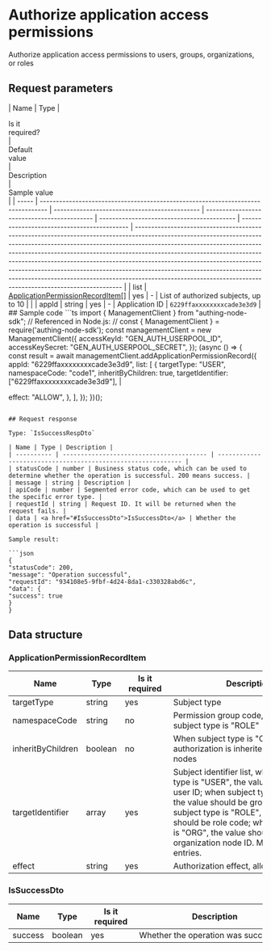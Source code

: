 # Authorize application access permissions

<!--
Warning ⚠️:
Do not modify this document directly,
https://github.com/Authing/authing-docs-factory
Use this project to generate
-->

<LastUpdated />

Authorize application access permissions to users, groups, organizations, or roles

## Request parameters

| Name  | Type                                                                             | <div style="width:80px">Is it required?</div> | <div style="width:60px">Default value</div> | <div style="width:300px">Description</div> | <div style="width:200px">Sample value</div> |
| ----- | -------------------------------------------------------------------------------- | --------------------------------------------- | ------------------------------------------- | ------------------------------------------ | ------------------------------------------- | -------------------------------------------------------------------------------------------------------------------------------------------------------------------------------------------------------------------------------------------------------------------------------------------------------------------------------------------------------------------------------------------------------------------------------------------------------------------------------------------------------------------------------------------------------------- |
| list  | <a href="#ApplicationPermissionRecordItem">ApplicationPermissionRecordItem[]</a> | yes                                           | -                                           | List of authorized subjects, up to 10      |                                             |
| appId | string                                                                           | yes                                           | -                                           | Application ID                             | `6229ffaxxxxxxxxcade3e3d9`                  | ## Sample code ```ts import { ManagementClient } from "authing-node-sdk"; // Referenced in Node.js: // const { ManagementClient } = require('authing-node-sdk'); const managementClient = new ManagementClient({ accessKeyId: "GEN_AUTH_USERPOOL_ID", accessKeySecret: "GEN_AUTH_USERPOOL_SECRET", }); (async () => { const result = await managementClient.addApplicationPermissionRecord({ appId: "6229ffaxxxxxxxxcade3e3d9", list: [ { targetType: "USER", namespaceCode: "code1", inheritByChildren: true, targetIdentifier: ["6229ffaxxxxxxxxcade3e3d9"], |

effect: "ALLOW",
},
],
});
})();

````

## Request response

Type: `IsSuccessRespDto`

| Name | Type | Description |
| ---------- | ---------------------------------------- | ------------------------------------------------------------ |
| statusCode | number | Business status code, which can be used to determine whether the operation is successful. 200 means success. |
| message | string | Description |
| apiCode | number | Segmented error code, which can be used to get the specific error type. |
| requestId | string | Request ID. It will be returned when the request fails. |
| data | <a href="#IsSuccessDto">IsSuccessDto</a> | Whether the operation is successful |

Sample result:

```json
{
"statusCode": 200,
"message": "Operation successful",
"requestId": "934108e5-9fbf-4d24-8da1-c330328abd6c",
"data": {
"success": true
}
}
````

## Data structure

### <a id="ApplicationPermissionRecordItem"></a> ApplicationPermissionRecordItem

| Name              | Type    | <div style="width:80px">Is it required</div> | <div style="width:300px">Description</div>                                                                                                                                                                                                                                                             | <div style="width:200px">Sample value</div> |
| ----------------- | ------- | -------------------------------------------- | ------------------------------------------------------------------------------------------------------------------------------------------------------------------------------------------------------------------------------------------------------------------------------------------------------ | ------------------------------------------- |
| targetType        | string  | yes                                          | Subject type                                                                                                                                                                                                                                                                                           | USER                                        |
| namespaceCode     | string  | no                                           | Permission group code, required when subject type is "ROLE"                                                                                                                                                                                                                                            | `code1`                                     |
| inheritByChildren | boolean | no                                           | When subject type is "ORG", whether authorization is inherited by child nodes                                                                                                                                                                                                                          | `true`                                      |
| targetIdentifier  | array   | yes                                          | Subject identifier list, when subject type is "USER", the value should be user ID; when subject type is "GROUP", the value should be group code; when subject type is "ROLE", the value should be role code; when subject type is "ORG", the value should be organization node ID. Maximum 50 entries. | `["6229ffaxxxxxxxxcade3e3d9"]`              |
| effect            | string  | yes                                          | Authorization effect, allow or deny                                                                                                                                                                                                                                                                    | ALLOW                                       |

### <a id="IsSuccessDto"></a> IsSuccessDto

| Name    | Type    | <div style="width:80px">Is it required</div> | <div style="width:300px">Description</div> | <div style="width:200px">Sample value</div> |
| ------- | ------- | -------------------------------------------- | ------------------------------------------ | ------------------------------------------- |
| success | boolean | yes                                          | Whether the operation was successful       | `true`                                      |
